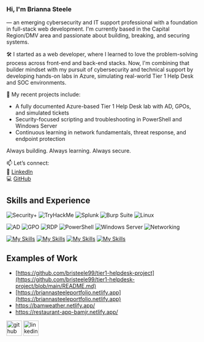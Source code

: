 
### Hi, I'm Brianna Steele 
— an emerging cybersecurity and IT support professional with a foundation in full-stack web development. I'm currently based in the Capital Region/DMV area and passionate about building, breaking, and securing systems.

🛠️ I started as a web developer, where I learned to love the problem-solving process across front-end and back-end stacks. Now, I'm combining that builder mindset with my pursuit of cybersecurity and technical support by developing hands-on labs in Azure, simulating real-world Tier 1 Help Desk and SOC environments.

🔐 My recent projects include:
- A fully documented Azure-based Tier 1 Help Desk lab with AD, GPOs, and simulated tickets
- Security-focused scripting and troubleshooting in PowerShell and Windows Server
- Continuous learning in network fundamentals, threat response, and endpoint protection

Always building. Always learning. Always secure.

📫 Let’s connect:  
🔗 [LinkedIn](https://www.linkedin.com/in/brianna-anulo)  
💻 [GitHub](https://github.com/bristeele99)
 

## Skills and Experience
![Security+](https://img.shields.io/badge/CompTIA-Security%2B-red?style=flat&logo=comptia)
![TryHackMe](https://img.shields.io/badge/TryHackMe-Active-red?style=flat&logo=tryhackme)
![Splunk](https://img.shields.io/badge/Splunk-Beginner-blue?style=flat&logo=splunk)
![Burp Suite](https://img.shields.io/badge/Burp--Suite-Used-lightgrey?style=flat&logo=burpsuite)
![Linux](https://img.shields.io/badge/Linux-Comfortable-informational?style=flat&logo=linux)

![AD](https://img.shields.io/badge/Active--Directory-User%20Management-blue?style=flat&logo=microsoft)
![GPO](https://img.shields.io/badge/Group%20Policy-Configurable-brightgreen?style=flat&logo=windows)
![RDP](https://img.shields.io/badge/RDP-Enabled-informational?style=flat&logo=windows)
![PowerShell](https://img.shields.io/badge/PowerShell-Basic-blue?style=flat&logo=powershell)
![Windows Server](https://img.shields.io/badge/Windows--Server-2022-informational?style=flat&logo=windows)
![Networking](https://img.shields.io/badge/Networking-Basics-success?style=flat&logo=ethernet)

[![My Skills](https://skillicons.dev/icons?i=react&perline=1)](https://skillicons.dev)
[![My Skills](https://skillicons.dev/icons?i=js&perline=1)](https://skillicons.dev)
[![My Skills](https://skillicons.dev/icons?i=css&perline=1)](https://skillicons.dev)
[![My Skills](https://skillicons.dev/icons?i=html&perline=1)](https://skillicons.dev)


## Examples of Work
- [https://github.com/bristeele99/tier1-helpdesk-project](https://github.com/bristeele99/tier1-helpdesk-project/blob/main/README.md)
- [https://briannasteeleportfolio.netlify.app](https://briannasteeleportfolio.netlify.app)
- https://bamweather.netlify.app/ <br/>
- https://restaurant-app-bamjr.netlify.app/

[<img src='https://cdn.jsdelivr.net/npm/simple-icons@3.0.1/icons/github.svg' alt='github' height='40'>](https://github.com/bristeele99)  [<img src='https://cdn.jsdelivr.net/npm/simple-icons@3.0.1/icons/linkedin.svg' alt='linkedin' height='40'>](https://www.linkedin.com/in/bristeele99/)  



  
